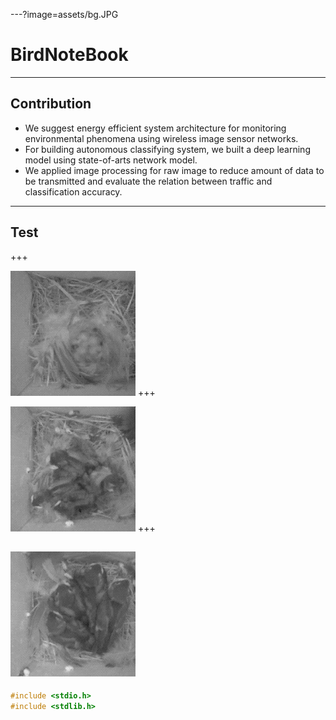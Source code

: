 ---?image=assets/bg.JPG
# BirdNoteBook

---
## Contribution
* We suggest energy efficient system architecture for monitoring environmental phenomena using wireless image sensor networks.
* For building autonomous classifying system, we built a deep learning model using state-of-arts network model.
* We applied image processing for raw image to reduce amount of data to be transmitted and evaluate the relation between traffic and classification accuracy.
---

## Test
+++
<!-- .slide: data-background-transition="none" -->
![0](https://raw.githubusercontent.com/Jungmo/BirdCNN/master/readme_img/child1.bmp)
+++
<!-- .slide: data-background-transition="none" -->
![1](https://raw.githubusercontent.com/Jungmo/BirdCNN/master/readme_img/child2.bmp)
+++
<!-- .slide: data-background-transition="none" -->
![2](https://raw.githubusercontent.com/Jungmo/BirdCNN/master/readme_img/child3.bmp)
---

```C
#include <stdio.h>
#include <stdlib.h>
```
